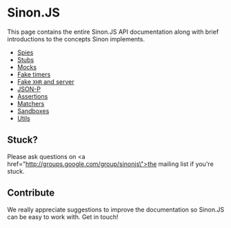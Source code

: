 # Sinon.JS

This page contains the entire Sinon.JS API documentation along with brief    introductions to the concepts Sinon implements.

* [Spies](./spies.md)
* [Stubs](./stubs.md)
* [Mocks](./mocks.md)
* [Fake timers](./fake-timers.md)
* [Fake <code>XHR</code> and server](./fake-xhr-and-server.md)
* [JSON-P](./json-p.md)
* [Assertions](./assertions.md)
* [Matchers](./matchers.md)
* [Sandboxes](./sandbox.md)
* [Utils](./utils.md)

## Stuck?

Please ask questions on <a href=\"http://groups.google.com/group/sinonjs\">the mailing list</a> if you're stuck.

## Contribute

We really appreciate suggestions to improve the documentation so Sinon.JS can be easy to work with. Get in touch!

